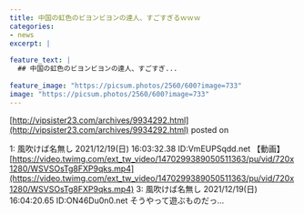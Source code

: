 ```yaml
---
title: 中国の虹色のビヨンビヨンの達人、すごすぎるｗｗｗ
categories:
- news
excerpt: |
  
feature_text: |
  ## 中国の虹色のビヨンビヨンの達人、すごすぎ...
  
feature_image: "https://picsum.photos/2560/600?image=733"
image: "https://picsum.photos/2560/600?image=733"
---
```


[http://vipsister23.com/archives/9934292.html](http://vipsister23.com/archives/9934292.html)
posted on 

<!--more-->

1: 風吹けば名無し 2021/12/19(日) 16:03:32.38 ID:VmEUPSqdd.net 【動画】[https://video.twimg.com/ext_tw_video/1470299389050511363/pu/vid/720x1280/WSVSOsTg8FXP9qks.mp4](https://video.twimg.com/ext_tw_video/1470299389050511363/pu/vid/720x1280/WSVSOsTg8FXP9qks.mp4) 3: 風吹けば名無し 2021/12/19(日) 16:04:20.65 ID:ON46Du0n0.net そうやって遊ぶものだっ...
